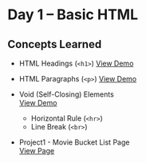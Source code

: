 # Day 1 – Basic HTML

## Concepts Learned
- HTML Headings (`<h1>`)
  [View Demo](https://chaitanyakrishnakumar.github.io/web-kitchen/Day1/HeadingElements.html)

- HTML Paragraphs (`<p>`)
  [View Demo](https://chaitanyakrishnakumar.github.io/web-kitchen/Day1/ParagraphElement.html)

- Void (Self-Closing) Elements  
  [View Demo](https://chaitanyakrishnakumar.github.io/web-kitchen/Day1/VoidElements.html)
  - Horizontal Rule (`<hr>`)
  - Line Break (`<br>`)

- Project1 - Movie Bucket List Page  
  [View Page](https://chaitanyakrishnakumar.github.io/web-kitchen/Day1/Project1.html)

